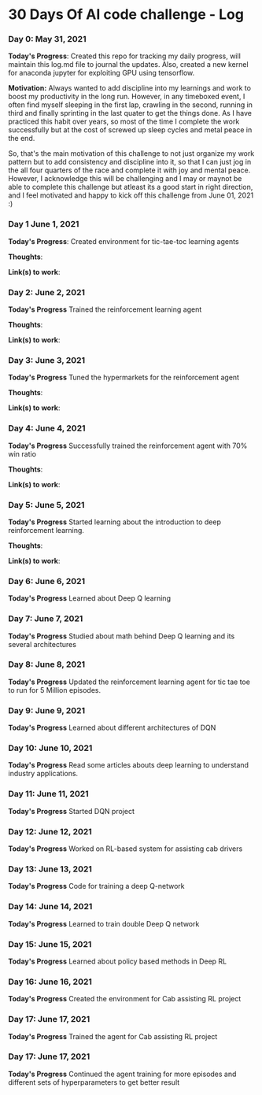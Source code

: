 # 30 Days Of AI code challenge - Log 

### Day 0: May 31, 2021 

**Today's Progress**: Created this repo for tracking my daily progress, will maintain this log.md file to journal the updates.
Also, created a new kernel for anaconda jupyter for exploiting GPU using tensorflow. 

**Motivation:**  Always wanted to add discipline into my learnings and work to boost my productivity in the long run.
However, in any timeboxed event, I often find myself sleeping in the first lap, crawling in the second, running in third and finally sprinting in the last quater 
to get the things done. As I have practiced this habit over years, so most of the time 
I complete the work successfully but at the cost of screwed up sleep cycles and metal peace in the end.

So, that's the main motivation of this challenge to not just organize my work pattern but to add consistency and discipline into it, so that I can just jog in the all four
quarters of the race and complete it with joy and mental peace. However, I acknowledge this will be challenging
and I may or maynot be able to complete this challenge but atleast its a good start in right direction, and I feel motivated and happy
to kick off this challenge from June 01, 2021 :) 


### Day 1 June 1, 2021

**Today's Progress**:
Created environment for tic-tae-toc learning agents 

**Thoughts**:

**Link(s) to work**: 


### Day 2: June 2, 2021

**Today's Progress**
Trained the reinforcement learning agent

**Thoughts**:

**Link(s) to work**: 


### Day 3: June 3, 2021

**Today's Progress**
Tuned the hypermarkets for the reinforcement agent

**Thoughts**:

**Link(s) to work**: 


### Day 4: June 4, 2021

**Today's Progress**
Successfully trained the reinforcement agent with 70% win ratio 

**Thoughts**:

**Link(s) to work**: 

### Day 5: June 5, 2021

**Today's Progress**
Started learning about the introduction to deep reinforcement learning. 

**Thoughts**:

**Link(s) to work**: 

### Day 6: June 6, 2021

**Today's Progress**
Learned about Deep Q learning

### Day 7: June 7, 2021
**Today's Progress**
Studied about math behind Deep Q learning and its several architectures 


### Day 8: June 8, 2021
**Today's Progress**
Updated the reinforcement learning agent for tic tae toe to run for 5 Million episodes.

### Day 9: June 9, 2021
**Today's Progress**
Learned about different architectures of DQN 

### Day 10: June 10, 2021
**Today's Progress**
Read some articles abouts deep learning to understand industry applications.

### Day 11: June 11, 2021
**Today's Progress**
Started DQN project

### Day 12: June 12, 2021
**Today's Progress**
Worked on RL-based system for assisting cab drivers

### Day 13: June 13, 2021
**Today's Progress**
Code for training a deep Q-network

### Day 14: June 14, 2021
**Today's Progress**
Learned to train double Deep Q network 

### Day 15: June 15, 2021
**Today's Progress**
Learned about policy based methods in Deep RL 

### Day 16: June 16, 2021
**Today's Progress**
Created the environment for Cab assisting RL project

### Day 17: June 17, 2021
**Today's Progress**
Trained the agent for Cab assisting RL project

### Day 17: June 17, 2021
**Today's Progress**
Continued the agent training for more episodes and different sets of hyperparameters to get better result 